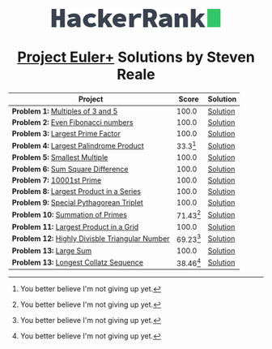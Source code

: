 <!-- Concept and Inspiration by Jerry Balderas ( https://github.com/midnjerry/HackerRank )-->

<p align="center"> <a href = "https://www.hackerrank.com/StevenMReale"><img src = "hackerrank_logo.png"></a> </p>
<h1 align = "center"><a href = "https://www.hackerrank.com/results/projecteuler/StevenMReale">Project Euler+</a> Solutions by Steven Reale</h2>


| Project                                                                                                                    | Score     | Solution                                           |
|----------------------------------------------------------------------------------------------------------------------------|-----------|----------------------------------------------------|
| **Problem 1:** [Multiples of 3 and 5](https://www.hackerrank.com/contests/projecteuler/challenges/euler001/)               | 100.0     | [Solution](src/steven/reale/EulerExercise001.java) |
| **Problem 2:** [Even Fibonacci numbers](https://www.hackerrank.com/contests/projecteuler/challenges/euler002//)            | 100.0     | [Solution](src/steven/reale/EulerExercise002.java) |
| **Problem 3:** [Largest Prime Factor](https://www.hackerrank.com/contests/projecteuler/challenges/euler003/)               | 100.0     | [Solution](src/steven/reale/EulerExercise003.java) |
| **Problem 4:** [Largest Palindrome Product](https://www.hackerrank.com/contests/projecteuler/challenges/euler004/)         | 33.3[^1]  | [Solution](src/steven/reale/EulerExercise004.java) |
| **Problem 5:** [Smallest Multiple](https://www.hackerrank.com/contests/projecteuler/challenges/euler005/)                  | 100.0     | [Solution](src/steven/reale/EulerExercise005.java) |
| **Problem 6:** [Sum Square Difference](https://www.hackerrank.com/contests/projecteuler/challenges/euler006/)              | 100.0     | [Solution](src/steven/reale/EulerExercise006.java) |
| **Problem 7:** [10001st Prime](https://www.hackerrank.com/contests/projecteuler/challenges/euler007/)                      | 100.0     | [Solution](src/steven/reale/EulerExercise007.java) |
| **Problem 8:** [Largest Product in a Series](https://www.hackerrank.com/contests/projecteuler/challenges/euler008/)        | 100.0     | [Solution](src/steven/reale/EulerExercise008.java) |
| **Problem 9:** [Special Pythagorean Triplet](https://www.hackerrank.com/contests/projecteuler/challenges/euler009/)        | 100.0     | [Solution](src/steven/reale/EulerExercise009.java) |
| **Problem 10:** [Summation of Primes](https://www.hackerrank.com/contests/projecteuler/challenges/euler010/)               | 71.43[^1] | [Solution](src/steven/reale/EulerExercise010.java) |
| **Problem 11:** [Largest Product in a Grid](https://www.hackerrank.com/contests/projecteuler/challenges/euler011/)         | 100.0     | [Solution](src/steven/reale/EulerExercise011.java) |
| **Problem 12:** [Highly Divisble Triangular Number](https://www.hackerrank.com/contests/projecteuler/challenges/euler012/) | 69.23[^1] | [Solution](src/steven/reale/EulerExercise012.java) |
| **Problem 13:** [Large Sum](https://www.hackerrank.com/contests/projecteuler/challenges/euler013/)                         | 100.0     | [Solution](src/steven/reale/EulerExercise013.java) |
| **Problem 13:** [Longest Collatz Sequence](https://www.hackerrank.com/contests/projecteuler/challenges/euler014/)          | 38.46[^1] | [Solution](src/steven/reale/EulerExercise014.java) |

[^1]: You better believe I'm not giving up yet.
